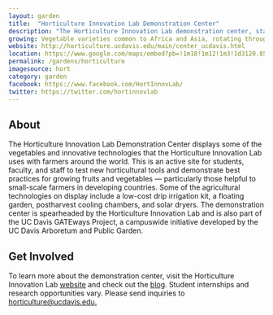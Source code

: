 ```yaml
---
layout: garden
title:  "Horticulture Innovation Lab Demonstration Center"
description: "The Horticulture Innovation Lab demonstration center, started in 2015, seeks to share innovative technologies and practices with colleagues visiting from around the country and the world."
growing: Vegetable varieties common to Africa and Asia, rotating through vegetables such as amaranth, spider plant, African nightshade, nakati, moringa, jutemallow, spinach, pumpkin, squash, cucumber, beans, eggplant, and more.
website: http://horticulture.ucdavis.edu/main/center_ucdavis.html
location: https://www.google.com/maps/embed?pb=!1m18!1m12!1m3!1d3120.8596131562144!2d-121.74941868461072!3d38.5370041757114!2m3!1f0!2f0!3f0!3m2!1i1024!2i768!4f13.1!3m3!1m2!1s0x0%3A0x0!2zMzjCsDMyJzEzLjIiTiAxMjHCsDQ0JzUwLjAiVw!5e0!3m2!1sen!2sus!4v1459360370916
permalink: /gardens/horticulture
imagesource: hort
category: garden
facebook: https://www.facebook.com/HortInnovLab/
twitter: https://twitter.com/hortinnovlab
---
```


<h2>About</h2>

The Horticulture Innovation Lab Demonstration Center displays some of the vegetables and innovative technologies that the Horticulture Innovation Lab uses with farmers around the world. This is an active site for students, faculty, and staff to test new horticultural tools and demonstrate best practices for growing fruits and vegetables — particularly those helpful to small-scale farmers in developing countries. Some of the agricultural technologies on display include a low-cost drip irrigation kit, a floating garden, postharvest cooling chambers, and solar dryers. The demonstration center is spearheaded by the Horticulture Innovation Lab and is also part of the UC Davis GATEways Project, a campuswide initiative developed by the UC Davis Arboretum and Public Garden.

<h2>Get Involved</h2>

To learn more about the demonstration center, visit the Horticulture Innovation Lab [website](http://horticulture.ucdavis.edu/main/center_ucdavis.html) and check out the [blog](http://blog.horticulture.ucdavis.edu/2015/06/our-newest-center-here-at-uc-davis/). Student internships and research opportunities vary. Please send inquiries to [horticulture@ucdavis.edu.](horticulture@ucdavis.edu)

